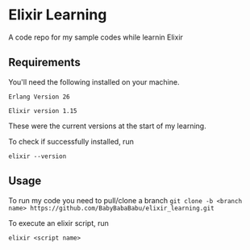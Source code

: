 # Elixir Learning

A code repo for my sample codes while learnin Elixir

## Requirements
You'll need the following installed on your machine.

```Erlang Version 26```

```Elixir version 1.15```

These were the current versions at the start of my learning.

To check if successfully installed, run

```elixir --version```

## Usage
To run my code you need to pull/clone a branch 
```git clone -b <branch name> https://github.com/BabyBabaBabu/elixir_learning.git```

To execute an elixir script, run

```elixir <script name>```